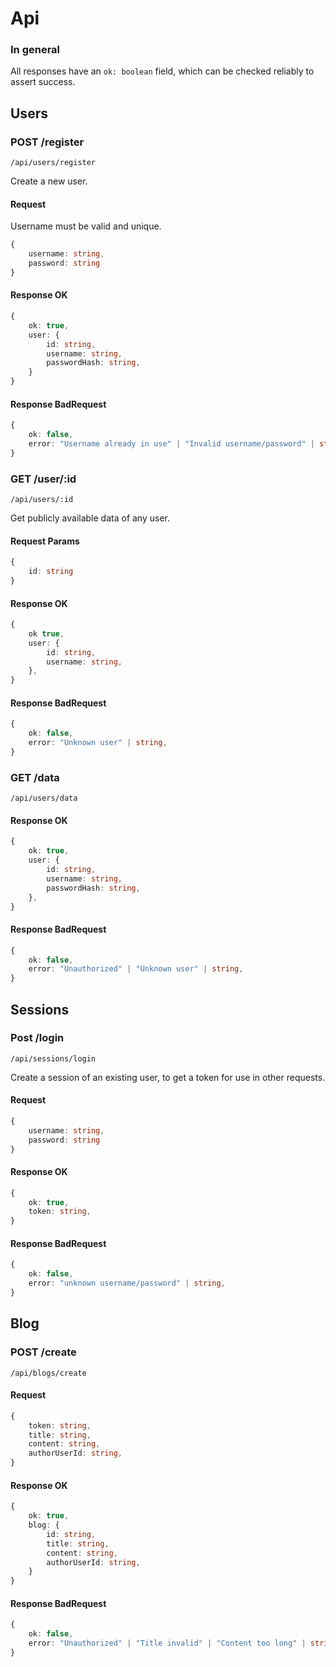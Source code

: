 # Api

### In general

All responses have an `ok: boolean` field, which can be checked reliably to assert success.

## Users

### POST /register

```
/api/users/register
```

Create a new user.

#### Request

Username must be valid and unique.

```ts
{
    username: string,
    password: string
}
```

#### Response OK

```ts
{
    ok: true,
    user: {
        id: string,
        username: string,
        passwordHash: string,
    }
}
```

#### Response BadRequest

```ts
{
    ok: false,
    error: "Username already in use" | "Invalid username/password" | string,
}
```

### GET /user/:id

```
/api/users/:id
```

Get publicly available data of any user.

#### Request Params

```ts
{
    id: string
}
```

#### Response OK

```ts
{
    ok true,
    user: {
        id: string,
        username: string,
    },
}
```

#### Response BadRequest

```ts
{
    ok: false,
    error: "Unknown user" | string,
}
```

### GET /data

```
/api/users/data
```

#### Response OK

```ts
{
    ok: true,
    user: {
        id: string,
        username: string,
        passwordHash: string,
    },
}
```

#### Response BadRequest

```ts
{
    ok: false,
    error: "Unauthorized" | "Unknown user" | string,
}
```

## Sessions

### Post /login

```
/api/sessions/login
```

Create a session of an existing user, to get a token for use in other requests.

#### Request

```ts
{
    username: string,
    password: string
}
```

#### Response OK

```ts
{
    ok: true,
    token: string,
}
```

#### Response BadRequest

```ts
{
    ok: false,
    error: "unknown username/password" | string,
}
```

## Blog

### POST /create

```
/api/blogs/create
```

#### Request

```ts
{
    token: string,
    title: string,
    content: string,
    authorUserId: string,
}
```

#### Response OK

```ts
{
    ok: true,
    blog: {
        id: string,
        title: string,
        content: string,
        authorUserId: string,
    }
}
```

#### Response BadRequest


```ts
{
    ok: false,
    error: "Unauthorized" | "Title invalid" | "Content too long" | string,
}
```

